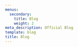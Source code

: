 ```yaml
---
menus:
  secondary:
    title: Blog
    weight: 2
meta_description: Official Blog
template: blog
title: Blog
---
```

